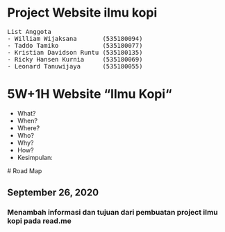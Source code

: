 # Project Website ilmu kopi<br />
<pre>
List Anggota
- William Wijaksana       (535180094)
- Taddo Tamiko            (535180077)
- Kristian Davidson Runtu (535180135)
- Ricky Hansen Kurnia     (535180069)
- Leonard Tanuwijaya      (535180055)
</pre>

<h1> 5W+1H Website “Ilmu Kopi“</h1>
<ul>
<li>What?</li>
<li>When?</li>
<li>Where?</li>
<li>Who?</li>
<li>Why?</li>
<li>How?</li>
<li>Kesimpulan:</li>
</ul>
# Road Map

## September 26, 2020 
### Menambah informasi dan tujuan dari pembuatan project ilmu kopi pada read.me
